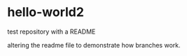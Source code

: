 # hello-world2
test repository with a README

altering the readme file to demonstrate how branches work.
